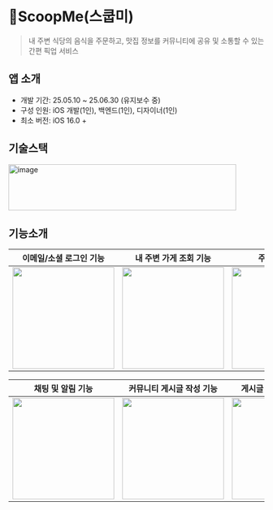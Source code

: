 # 🍕ScoopMe(스쿱미)
> 내 주변 식당의 음식을 주문하고, 맛집 정보를 커뮤니티에 공유 및 소통할 수 있는 간편 픽업 서비스

## 앱 소개
- 개발 기간: 25.05.10 ~ 25.06.30 (유지보수 중)
- 구성 인원: iOS 개발(1인), 백엔드(1인), 디자이너(1인)
- 최소 버전: iOS 16.0 +
  
## 기술스택
<img width="448" height="91" alt="image" src="https://github.com/user-attachments/assets/20b3c0ee-d130-413e-a598-28438ff5f171" />

## 기능소개

|   이메일/소셜 로그인 기능   |   내 주변 가게 조회 기능   |    주문 결제 기능   | 주문상태 확인 기능   |
|  :-------------: |  :-------------: |  :-------------: |  :-------------: |
| <img width=200 src="https://github.com/user-attachments/assets/ad6a5811-d8cd-41a4-8ab8-c43915f4deac"> | <img width=200 src="https://github.com/user-attachments/assets/b3a27c3b-fa93-44cc-ba58-ed80a82ffa4f"> | <img width=200 src="https://github.com/user-attachments/assets/ee5d4832-3125-4d1c-9c95-361df8a9aee4"> | <img width=200 src="https://github.com/user-attachments/assets/456415c6-7437-476c-9cb5-381ba35535a5"> |

|   채팅 및 알림 기능   |   커뮤니티 게시글 작성 기능   |    게시글 조회 및 댓글 기능   |
|  :-------------: |  :-------------: |  :-------------: |
| <img width=200 src="https://github.com/user-attachments/assets/8e24ea1b-6c38-4af6-a859-f01dbc1469ea"> | <img width=200 src="https://github.com/user-attachments/assets/2cfb5cf1-4ee1-4cd8-9703-a04a9e9b7a60"> | <img width=200 src="https://github.com/user-attachments/assets/075bccee-8240-46fa-8796-58b56edecdb7"> |

